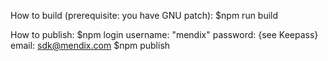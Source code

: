 How to build (prerequisite: you have GNU patch):
$npm run build

How to publish:
$npm login
username: "mendix"
password: {see Keepass}
email: sdk@mendix.com
$npm publish

